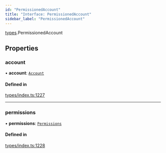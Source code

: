 ```yaml
---
id: "PermissionedAccount"
title: "Interface: PermissionedAccount"
sidebar_label: "PermissionedAccount"
---
```


[types](../../../modules/Types/Types.md).PermissionedAccount

## Properties

### account

• **account**: [`Account`](../../../classes/API/Entities/Account/Account.md)

#### Defined in

[types/index.ts:1227](https://github.com/PolymeshAssociation/polymesh-sdk/blob/95e180d2/src/types/index.ts#L1227)

___

### permissions

• **permissions**: [`Permissions`](../Permissions/Permissions.md)

#### Defined in

[types/index.ts:1228](https://github.com/PolymeshAssociation/polymesh-sdk/blob/95e180d2/src/types/index.ts#L1228)

